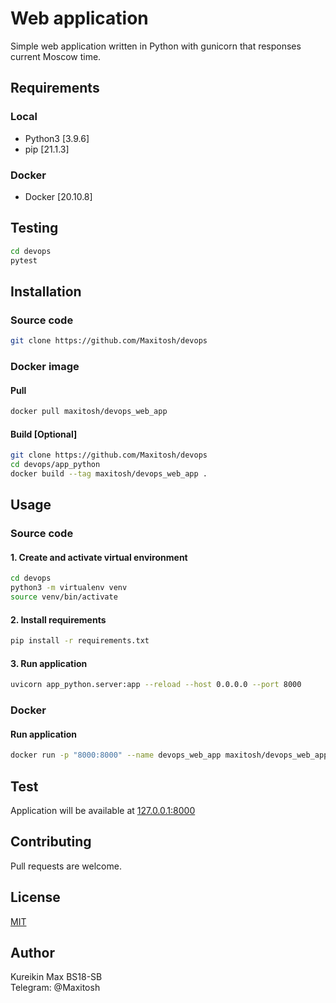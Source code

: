 # Web application

Simple web application written in Python with gunicorn that responses current Moscow time.

## Requirements

### Local

* Python3 [3.9.6]
* pip [21.1.3]

### Docker

* Docker [20.10.8]

## Testing
```bash
cd devops
pytest
```


## Installation

### Source code

```bash
git clone https://github.com/Maxitosh/devops
```

### Docker image

#### Pull

```bash
docker pull maxitosh/devops_web_app
```

#### Build [Optional]

```bash
git clone https://github.com/Maxitosh/devops
cd devops/app_python
docker build --tag maxitosh/devops_web_app .  
```

## Usage

### Source code

#### 1. Create and activate virtual environment

```bash
cd devops
python3 -m virtualenv venv 
source venv/bin/activate
```

#### 2. Install requirements

```bash
pip install -r requirements.txt
```

#### 3. Run application

```bash
uvicorn app_python.server:app --reload --host 0.0.0.0 --port 8000 
```

### Docker

#### Run application

```bash
docker run -p "8000:8000" --name devops_web_app maxitosh/devops_web_app
```

## Test

Application will be available at [127.0.0.1:8000](http://127.0.0.1:8000)

## Contributing

Pull requests are welcome.

## License

[MIT](https://choosealicense.com/licenses/mit/)

## Author

Kureikin Max BS18-SB  
Telegram: @Maxitosh
